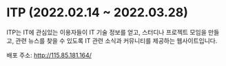 # ITP (2022.02.14 ~ 2022.03.28)

ITP는 IT에 관심있는 이용자들이 IT 기술 정보를 얻고, 스터디나 프로젝트 모임을 만들고, 관련 뉴스를 찾을 수 있도록 IT 관련 소식과 커뮤니티를 제공하는 웹사이트입니다.

배포 주소: http://115.85.181.164/
